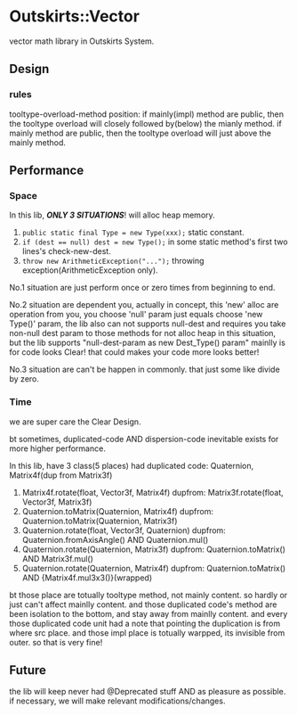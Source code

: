 # Outskirts::Vector

vector math library in Outskirts System.



## Design

### rules
tooltype-overload-method position:
if mainly(impl) method are public, then the tooltype overload will closely followed by(below) the mianly method. 
if mainly method are public, then the tooltype overload will just above the mainly method.

## Performance

### Space

In this lib, ***ONLY 3 SITUATIONS***! will alloc heap memory.

1. `public static final Type = new Type(xxx);` static constant.
2. `if (dest == null) dest = new Type();` in some static method's first two lines's check-new-dest.
3. `throw new ArithmeticException("...");` throwing exception(ArithmeticException only).

No.1 situation are just perform once or zero times from beginning to end.

No.2 situation are dependent you, actually in concept, this 'new' alloc are operation from you, you choose 'null' param just equals choose 'new Type()' param, the lib also can not supports null-dest and requires you take non-null dest param to those methods for not alloc heap in this situation, but the lib supports "null-dest-param as new Dest_Type() param" mainlly is for code looks Clear! that could makes your code more looks better!

No.3 situation are can't be happen in commonly. that just some like divide by zero.

### Time

we are super care the Clear Design. 

bt sometimes, duplicated-code AND dispersion-code inevitable exists for more higher performance.

In this lib, have 3 class(5 places) had duplicated code: Quaternion, Matrix4f(dup from Matrix3f)

1. Matrix4f.rotate(float, Vector3f, Matrix4f) dupfrom: Matrix3f.rotate(float, Vector3f, Matrix3f)
2. Quaternion.toMatrix(Quaternion, Matrix4f) dupfrom: Quaternion.toMatrix(Quaternion, Matrix3f)
3. Quaternion.rotate(float, Vector3f, Quaternion) dupfrom: Quaternion.fromAxisAngle() AND Quaternion.mul()
4. Quaternion.rotate(Quaternion, Matrix3f) dupfrom: Quaternion.toMatrix() AND Matrix3f.mul()
5. Quaternion.rotate(Quaternion, Matrix4f) dupfrom: Quaternion.toMatrix() AND {Matrix4f.mul3x3()}(wrapped)

bt those place are totually tooltype method, not mainly content. so hardly or just can't affect mainlly content.
and those duplicated code's method are been isolation to the bottom, and stay away from mainlly content. and every those duplicated code  unit had a note that pointing the duplication is from where src place. and those impl place is totually warpped, its invisible from outer. so that is very fine!

## Future

the lib will keep never had @Deprecated stuff AND as pleasure as possible.
if necessary, we will make relevant modifications/changes.
